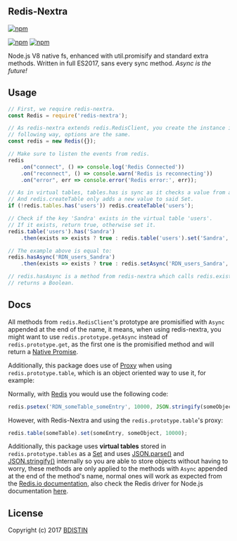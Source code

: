 ## Redis-Nextra

[![npm](https://nodei.co/npm/redis-nextra.png?downloads=true&stars=true)](https://nodei.co/npm/redis-nextra/)

[![npm](https://img.shields.io/npm/v/redis-nextra.svg?maxAge=3600)](https://www.npmjs.com/package/redis-nextra)
[![npm](https://img.shields.io/npm/dt/redis-nextra.svg?maxAge=3600)](https://www.npmjs.com/package/redis-nextra)

Node.js V8 native fs, enhanced with util.promisify and standard extra methods. Written in full ES2017, sans every sync method. *Async is the future!*

## Usage

```javascript
// First, we require redis-nextra.
const Redis = require('redis-nextra');

// As redis-nextra extends redis.RedisClient, you create the instance in the
// following way, options are the same.
const redis = new Redis({});

// Make sure to listen the events from redis.
redis
	.on("connect", () => console.log('Redis Connected'))
	.on("reconnect", () => console.warn('Redis is reconnecting'))
	.on("error", err => console.error('Redis error:', err));

// As in virtual tables, tables.has is sync as it checks a value from a Set.
// And redis.createTable only adds a new value to said Set.
if (!redis.tables.has('users')) redis.createTable('users');

// Check if the key 'Sandra' exists in the virtual table 'users'.
// If it exists, return true, otherwise set it.
redis.table('users').has('Sandra')
    .then(exists => exists ? true : redis.table('users').set('Sandra', { age: 21 }));

// The example above is equal to:
redis.hasAsync('RDN_users_Sandra')
    .then(exists => exists ? true : redis.setAsync('RDN_users_Sandra', JSON.stringify({ age: 21 })));

// redis.hasAsync is a method from redis-nextra which calls redis.exists and
// returns a Boolean.
```

## Docs

All methods from `redis.RedisClient`'s prototype are promisified with `Async` appended at the end of the name, it means, when using redis-nextra, you might want to use `redis.prototype.getAsync` instead of `redis.prototype.get`, as the first one is the promisified method and will return a [Native Promise](https://developer.mozilla.org/en-US/docs/Web/JavaScript/Guide/Using_promises).

Additionally, this package does use of [Proxy](https://developer.mozilla.org/en/docs/Web/JavaScript/Reference/Global_Objects/Proxy) when using `redis.prototype.table`, which is an object oriented way to use it, for example:

Normally, with [Redis](https://github.com/NodeRedis/node_redis) you would use the following code:

```javascript
redis.psetex('RDN_someTable_someEntry', 10000, JSON.stringify(someObject));
```

However, with Redis-Nextra and using the `redis.prototype.table`'s proxy:

```javascript
redis.table(someTable).set(someEntry, someObject, 10000);
```

Additionally, this package uses **virtual tables** stored in `redis.prototype.tables` as a [Set](https://developer.mozilla.org/en-US/docs/Web/JavaScript/Reference/Global_Objects/Set) and uses [JSON.parse()](https://developer.mozilla.org/en/docs/Web/JavaScript/Reference/Global_Objects/JSON/parse) and [JSON.stringify()](https://developer.mozilla.org/en-US/docs/Web/JavaScript/Reference/Global_Objects/JSON/stringify) internally so you are able to store objects without having to worry, these methods are only applied to the methods with `Async` appended at the end of the method's name, normal ones will work as expected from the [Redis.io documentation](https://redis.io/commands), also check the Redis driver for Node.js documentation [here](http://redis.js.org/).

## License

Copyright (c) 2017 [BDISTIN](https://github.com/bdistin)
